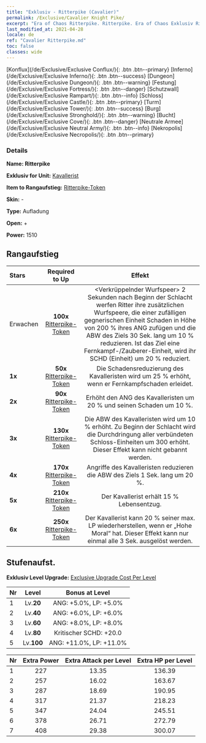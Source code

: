 ```yaml
---
title: "Exklusiv - Ritterpike (Cavalier)"
permalink: /Exclusive/Cavalier Knight Pike/
excerpt: "Era of Chaos Ritterpike. Ritterpike. Era of Chaos Exklusiv Ritterpike. Kavallerist Exklusiv."
last_modified_at: 2021-04-28
locale: de
ref: "Cavalier Ritterpike.md"
toc: false
classes: wide
---
```

 [Konflux](/de/Exclusive/Exclusive Conflux/){: .btn .btn--primary} [Inferno](/de/Exclusive/Exclusive Inferno/){: .btn .btn--success} [Dungeon](/de/Exclusive/Exclusive Dungeon/){: .btn .btn--warning} [Festung](/de/Exclusive/Exclusive Fortress/){: .btn .btn--danger} [Schutzwall](/de/Exclusive/Exclusive Rampart/){: .btn .btn--info} [Schloss](/de/Exclusive/Exclusive Castle/){: .btn .btn--primary} [Turm](/de/Exclusive/Exclusive Tower/){: .btn .btn--success} [Burg](/de/Exclusive/Exclusive Stronghold/){: .btn .btn--warning} [Bucht](/de/Exclusive/Exclusive Cove/){: .btn .btn--danger} [Neutrale Armee](/de/Exclusive/Exclusive Neutral Army/){: .btn .btn--info} [Nekropolis](/de/Exclusive/Exclusive Necropolis/){: .btn .btn--primary} 

### Details
 **Name: Ritterpike** 

 **Exklusiv for Unit:** [Kavallerist](/de/units/Cavalier/) 

 **Item to Rangaufstieg:** [Ritterpike-Token](/ItemsDE/con_916/)

 **Skin:** -

 **Type:** Aufladung

 **Open:** +

 **Power:** 1510

## Rangaufstieg

  |     Stars    |  Required to Up | Effekt |
  |:-------------|:---------------:|:---------------:|
  |  Erwachen  | **100x** [Ritterpike-Token](/ItemsDE/con_916/) | <Verkrüppelnder Wurfspeer> 2 Sekunden nach Beginn der Schlacht werfen Ritter ihre zusätzlichen Wurfspeere, die einer zufälligen gegnerischen Einheit Schaden in Höhe von 200 % ihres ANG zufügen und die ABW des Ziels 30 Sek. lang um 10 % reduzieren. Ist das Ziel eine Fernkampf-/Zauberer-Einheit, wird ihr SCHD (Einheit) um 20 % reduziert. |
  | **1x** <i class="fas fa-star"/> | **50x** [Ritterpike-Token](/ItemsDE/con_916/) | Die Schadensreduzierung des Kavalleristen wird um 25 % erhöht, wenn er Fernkampfschaden erleidet. |
  | **2x** <i class="fas fa-star"/> | **90x** [Ritterpike-Token](/ItemsDE/con_916/) | Erhöht den ANG des Kavalleristen um 20 % und seinen Schaden um 10 %. |
  | **3x** <i class="fas fa-star"/> | **130x** [Ritterpike-Token](/ItemsDE/con_916/) | Die ABW des Kavalleristen wird um 10 % erhöht. Zu Beginn der Schlacht wird die Durchdringung aller verbündeten Schloss-Einheiten um 300 erhöht. Dieser Effekt kann nicht gebannt werden. |
  | **4x** <i class="fas fa-star"/> | **170x** [Ritterpike-Token](/ItemsDE/con_916/) | Angriffe des Kavalleristen reduzieren die ABW des Ziels 1 Sek. lang um 20 %. |
  | **5x** <i class="fas fa-star"/> | **210x** [Ritterpike-Token](/ItemsDE/con_916/) | Der Kavallerist erhält 15 % Lebensentzug. |
  | **6x** <i class="fas fa-star"/> | **250x** [Ritterpike-Token](/ItemsDE/con_916/) | Der Kavallerist kann 20 % seiner max. LP wiederherstellen, wenn er „Hohe Moral“ hat. Dieser Effekt kann nur einmal alle 3 Sek. ausgelöst werden. |


## Stufenaufst.
 **Exklusiv Level Upgrade:** [Exclusive Upgrade Cost Per Level](/Exclusive/ExclusiveUpgradeCostPerLevel/)

  |  Nr  |   Level  | Bonus at Level |
  |:-----|:--------:|:--------------:|
  | 1 | Lv.**20** | ANG: +5.0%, LP: +5.0% |
  | 2 | Lv.**40** | ANG: +6.0%, LP: +6.0% |
  | 3 | Lv.**60** | ANG: +8.0%, LP: +8.0% |
  | 4 | Lv.**80** | Kritischer SCHD: +20.0 |
  | 5 | Lv.**100** | ANG: +11.0%, LP: +11.0% |


  |  Nr  |  Extra Power | Extra Attack per Level | Extra HP per Level |
  |:-----|:--------:|:--------:|:--------:|
  | 1 | 227 | 13.35 | 136.39 |
  | 2 | 257 | 16.02 | 163.67 |
  | 3 | 287 | 18.69 | 190.95 |
  | 4 | 317 | 21.37 | 218.23 |
  | 5 | 347 | 24.04 | 245.51 |
  | 6 | 378 | 26.71 | 272.79 |
  | 7 | 408 | 29.38 | 300.07 |


